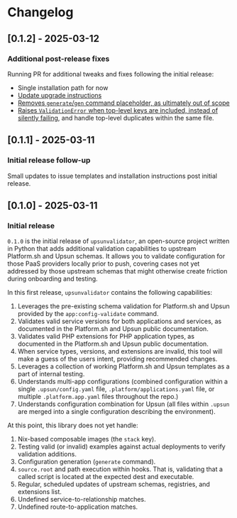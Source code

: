 # Changelog

## [0.1.2] - 2025-03-12

### Additional post-release fixes

Running PR for additional tweaks and fixes following the initial release:

- Single installation path for now
- [Update upgrade instructions](https://github.com/Jeck-ai/upsunvalidator/issues/13)
- [Removes `generate`/`gen` command placeholder, as ultimately out of scope](https://github.com/Jeck-ai/upsunvalidator/issues/16)
- [Raises `ValidationError` when top-level keys are included, instead of silently failing](https://github.com/Jeck-ai/upsunvalidator/issues/17), and handle top-level duplicates within the same file.

## [0.1.1] - 2025-03-11

### Initial release follow-up

Small updates to issue templates and installation instructions post initial release.

## [0.1.0] - 2025-03-11

### Initial release

`0.1.0` is the initial release of `upsunvalidator`, an open-source project written in Python that adds additional validation capabilities to upstream Platform.sh and Upsun schemas.
It allows you to validate configuration for those PaaS providers locally prior to push, covering cases not yet addressed by those upstream schemas that might otherwise create friction during onboarding and testing. 

In this first release, `upsunvalidator` contains the following capabilities:

1. Leverages the pre-existing schema validation for Platform.sh and Upsun provided by the `app:config-validate` command.
1. Validates valid service versions for both applications and services, as documented in the Platform.sh and Upsun public documentation.
1. Validates valid PHP extensions for PHP application types, as documented in the Platform.sh and Upsun public documentation.
1. When service types, versions, and extensions are invalid, this tool will make a guess of the users intent, providing recommended changes.
1. Leverages a collection of working Platform.sh and Upsun templates as a part of internal testing.
1. Understands multi-app configurations (combined configuration within a single `.upsun/config.yaml` file, `.platform/applications.yaml` file, or multiple `.platform.app.yaml` files throughout the repo.)
1. Understands configuration combination for Upsun (all files within `.upsun` are merged into a single configuration describing the environment).

At this point, this library does not yet handle:

1. Nix-based composable images (the `stack` key).
1. Testing valid (or invalid) examples against actual deployments to verify validation additions.
1. Configuration generation (`generate` command).
1. `source.root` and path execution within hooks. That is, validating that a called script is located at the expected dest and executable.
1. Regular, scheduled updates of upstream schemas, registries, and extensions list.
1. Undefined service-to-relationship matches.
1. Undefined route-to-application matches.
